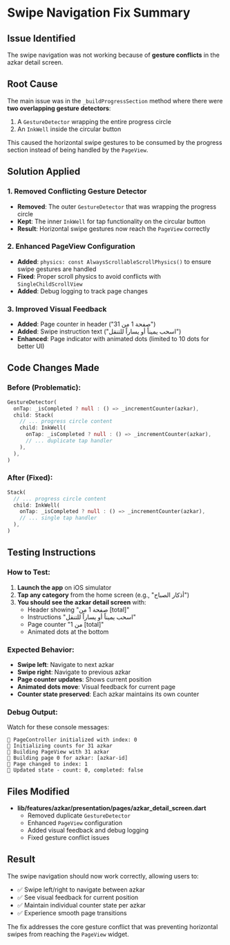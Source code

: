 # Swipe Navigation Fix Summary

## Issue Identified
The swipe navigation was not working because of **gesture conflicts** in the azkar detail screen.

## Root Cause
The main issue was in the `_buildProgressSection` method where there were **two overlapping gesture detectors**:
1. A `GestureDetector` wrapping the entire progress circle
2. An `InkWell` inside the circular button

This caused the horizontal swipe gestures to be consumed by the progress section instead of being handled by the `PageView`.

## Solution Applied

### 1. Removed Conflicting Gesture Detector
- **Removed**: The outer `GestureDetector` that was wrapping the progress circle
- **Kept**: The inner `InkWell` for tap functionality on the circular button
- **Result**: Horizontal swipe gestures now reach the `PageView` correctly

### 2. Enhanced PageView Configuration
- **Added**: `physics: const AlwaysScrollableScrollPhysics()` to ensure swipe gestures are handled
- **Fixed**: Proper scroll physics to avoid conflicts with `SingleChildScrollView`
- **Added**: Debug logging to track page changes

### 3. Improved Visual Feedback
- **Added**: Page counter in header ("صفحة 1 من 31")
- **Added**: Swipe instruction text ("اسحب يميناً أو يساراً للتنقل")
- **Enhanced**: Page indicator with animated dots (limited to 10 dots for better UI)

## Code Changes Made

### Before (Problematic):
```dart
GestureDetector(
  onTap: _isCompleted ? null : () => _incrementCounter(azkar),
  child: Stack(
    // ... progress circle content
    child: InkWell(
      onTap: _isCompleted ? null : () => _incrementCounter(azkar),
      // ... duplicate tap handler
    ),
  ),
)
```

### After (Fixed):
```dart
Stack(
  // ... progress circle content
  child: InkWell(
    onTap: _isCompleted ? null : () => _incrementCounter(azkar),
    // ... single tap handler
  ),
)
```

## Testing Instructions

### How to Test:
1. **Launch the app** on iOS simulator
2. **Tap any category** from the home screen (e.g., "أذكار الصباح")
3. **You should see the azkar detail screen** with:
   - Header showing "صفحة 1 من [total]"
   - Instructions "اسحب يميناً أو يساراً للتنقل"
   - Page counter "1 من [total]"
   - Animated dots at the bottom

### Expected Behavior:
- **Swipe left**: Navigate to next azkar
- **Swipe right**: Navigate to previous azkar
- **Page counter updates**: Shows current position
- **Animated dots move**: Visual feedback for current page
- **Counter state preserved**: Each azkar maintains its own counter

### Debug Output:
Watch for these console messages:
```
🔧 PageController initialized with index: 0
🔧 Initializing counts for 31 azkar
🔧 Building PageView with 31 azkar
🔧 Building page 0 for azkar: [azkar-id]
📄 Page changed to index: 1
📄 Updated state - count: 0, completed: false
```

## Files Modified
- **lib/features/azkar/presentation/pages/azkar_detail_screen.dart**
  - Removed duplicate `GestureDetector`
  - Enhanced `PageView` configuration
  - Added visual feedback and debug logging
  - Fixed gesture conflict issues

## Result
The swipe navigation should now work correctly, allowing users to:
- ✅ Swipe left/right to navigate between azkar
- ✅ See visual feedback for current position
- ✅ Maintain individual counter state per azkar
- ✅ Experience smooth page transitions

The fix addresses the core gesture conflict that was preventing horizontal swipes from reaching the `PageView` widget.

